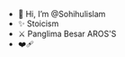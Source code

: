 - 👋 Hi, I’m @Sohihulislam
- ✨ Stoicism
- ⚔ Panglima Besar AROS'S
- ❤‍🩹 

<!---
Sohihulislam/Sohihulislam is a ✨ special ✨ repository because its `README.md` (this file) appears on your GitHub profile.
You can click the Preview link to take a look at your changes.
--->
